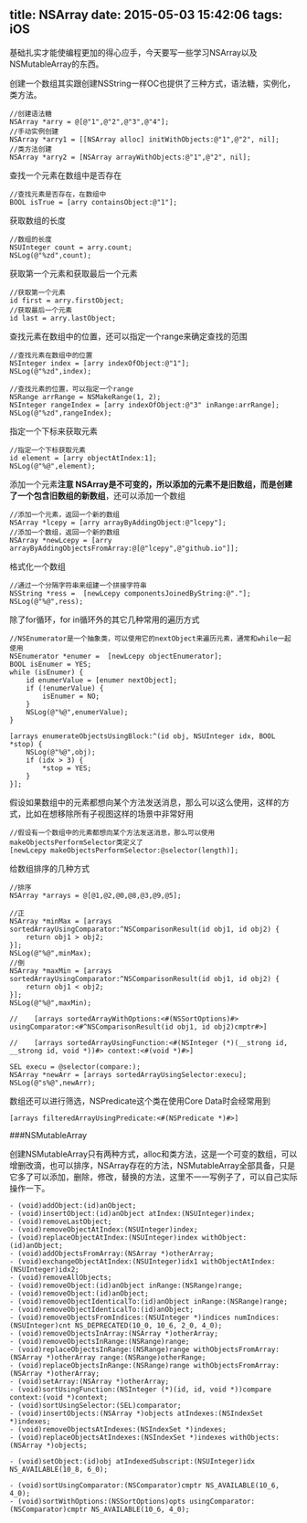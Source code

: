 title: NSArray
date: 2015-05-03 15:42:06
tags: iOS
---

基础扎实才能使编程更加的得心应手，今天要写一些学习NSArray以及NSMutableArray的东西。

创建一个数组其实跟创建NSString一样OC也提供了三种方式，语法糖，实例化，类方法。

	//创建语法糖
    NSArray *arry = @[@"1",@"2",@"3",@"4"];
    //手动实例创建
    NSArray *arry1 = [[NSArray alloc] initWithObjects:@"1",@"2", nil];
    //类方法创建
    NSArray *arry2 = [NSArray arrayWithObjects:@"1",@"2", nil];

查找一个元素在数组中是否存在

	//查找元素是否存在，在数组中
    BOOL isTrue = [arry containsObject:@"1"];
    
获取数组的长度

	//数组的长度
    NSUInteger count = arry.count;
    NSLog(@"%zd",count);
 
获取第一个元素和获取最后一个元素

	//获取第一个元素
    id first = arry.firstObject;
    //获取最后一个元素
    id last = arry.lastObject;

查找元素在数组中的位置，还可以指定一个range来确定查找的范围

	//查找元素在数组中的位置
    NSInteger index = [arry indexOfObject:@"1"];
    NSLog(@"%zd",index);
    
    //查找元素的位置，可以指定一个range
    NSRange arrRange = NSMakeRange(1, 2);
    NSInteger rangeIndex = [arry indexOfObject:@"3" inRange:arrRange];
    NSLog(@"%zd",rangeIndex);
    
指定一个下标来获取元素

	//指定一个下标获取元素
    id element = [arry objectAtIndex:1];
    NSLog(@"%@",element);
    
添加一个元素**注意 NSArray是不可变的，所以添加的元素不是旧数组，而是创建了一个包含旧数组的新数组**，还可以添加一个数组

	//添加一个元素，返回一个新的数组
    NSArray *lcepy = [arry arrayByAddingObject:@"lcepy"];
    //添加一个数组，返回一个新的数组
    NSArray *newLcepy = [arry arrayByAddingObjectsFromArray:@[@"lcepy",@"github.io"]];
    
格式化一个数组

	//通过一个分隔字符串来组建一个拼接字符串
    NSString *ress =  [newLcepy componentsJoinedByString:@"."];
    NSLog(@"%@",ress);
    
除了for循环，for in循环外的其它几种常用的遍历方式

	//NSEnumerator是一个抽象类，可以使用它的nextObject来遍历元素，通常和while一起使用
    NSEnumerator *enumer =  [newLcepy objectEnumerator];
    BOOL isEnumer = YES;
    while (isEnumer) {
        id enumerValue = [enumer nextObject];
        if (!enumerValue) {
            isEnumer = NO;
        }
        NSLog(@"%@",enumerValue);
    }
    
    [arrays enumerateObjectsUsingBlock:^(id obj, NSUInteger idx, BOOL *stop) {
        NSLog(@"%@",obj);
        if (idx > 3) {
            *stop = YES;
        }
    }];
    
假设如果数组中的元素都想向某个方法发送消息，那么可以这么使用，这样的方式，比如在想移除所有子视图这样的场景中非常好用

	//假设有一个数组中的元素都想向某个方法发送消息，那么可以使用makeObjectsPerformSelector类定义了
    [newLcepy makeObjectsPerformSelector:@selector(length)];
    
给数组排序的几种方式

	//排序
    NSArray *arrays = @[@1,@2,@0,@8,@3,@9,@5];
    
    //正
    NSArray *minMax = [arrays sortedArrayUsingComparator:^NSComparisonResult(id obj1, id obj2) {
        return obj1 > obj2;
    }];
    NSLog(@"%@",minMax);
    //倒
    NSArray *maxMin = [arrays sortedArrayUsingComparator:^NSComparisonResult(id obj1, id obj2) {
        return obj1 < obj2;
    }];
    NSLog(@"%@",maxMin);
    
	//    [arrays sortedArrayWithOptions:<#(NSSortOptions)#> usingComparator:<#^NSComparisonResult(id obj1, id obj2)cmptr#>]
    
	//    [arrays sortedArrayUsingFunction:<#(NSInteger (*)(__strong id, __strong id, void *))#> context:<#(void *)#>]
    
    SEL execu = @selector(compare:);
    NSArray *newArr = [arrays sortedArrayUsingSelector:execu];
    NSLog(@"s%@",newArr);
    
数组还可以进行筛选，NSPredicate这个类在使用Core Data时会经常用到

	[arrays filteredArrayUsingPredicate:<#(NSPredicate *)#>]

###NSMutableArray

创建NSMutableArray只有两种方式，alloc和类方法，这是一个可变的数组，可以增删改滴，也可以排序，NSArray存在的方法，NSMutableArray全部具备，只是它多了可以添加，删除，修改，替换的方法，这里不一一写例子了，可以自己实际操作一下。

	- (void)addObject:(id)anObject;
	- (void)insertObject:(id)anObject atIndex:(NSUInteger)index;
	- (void)removeLastObject;
	- (void)removeObjectAtIndex:(NSUInteger)index;
	- (void)replaceObjectAtIndex:(NSUInteger)index withObject:(id)anObject;
	- (void)addObjectsFromArray:(NSArray *)otherArray;
	- (void)exchangeObjectAtIndex:(NSUInteger)idx1 withObjectAtIndex:(NSUInteger)idx2;
	- (void)removeAllObjects;
	- (void)removeObject:(id)anObject inRange:(NSRange)range;
	- (void)removeObject:(id)anObject;
	- (void)removeObjectIdenticalTo:(id)anObject inRange:(NSRange)range;
	- (void)removeObjectIdenticalTo:(id)anObject;
	- (void)removeObjectsFromIndices:(NSUInteger *)indices numIndices:(NSUInteger)cnt NS_DEPRECATED(10_0, 10_6, 2_0, 4_0);
	- (void)removeObjectsInArray:(NSArray *)otherArray;
	- (void)removeObjectsInRange:(NSRange)range;
	- (void)replaceObjectsInRange:(NSRange)range withObjectsFromArray:(NSArray *)otherArray range:(NSRange)otherRange;
	- (void)replaceObjectsInRange:(NSRange)range withObjectsFromArray:(NSArray *)otherArray;
	- (void)setArray:(NSArray *)otherArray;
	- (void)sortUsingFunction:(NSInteger (*)(id, id, void *))compare context:(void *)context;
	- (void)sortUsingSelector:(SEL)comparator;
	- (void)insertObjects:(NSArray *)objects atIndexes:(NSIndexSet *)indexes;
	- (void)removeObjectsAtIndexes:(NSIndexSet *)indexes;
	- (void)replaceObjectsAtIndexes:(NSIndexSet *)indexes withObjects:(NSArray *)objects;

	- (void)setObject:(id)obj atIndexedSubscript:(NSUInteger)idx NS_AVAILABLE(10_8, 6_0);

	- (void)sortUsingComparator:(NSComparator)cmptr NS_AVAILABLE(10_6, 4_0);
	- (void)sortWithOptions:(NSSortOptions)opts usingComparator:(NSComparator)cmptr NS_AVAILABLE(10_6, 4_0);